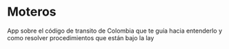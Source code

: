 # Moteros
App sobre el código de transito de Colombia que te guía hacia entenderlo y como resolver procedimientos que están bajo la lay
